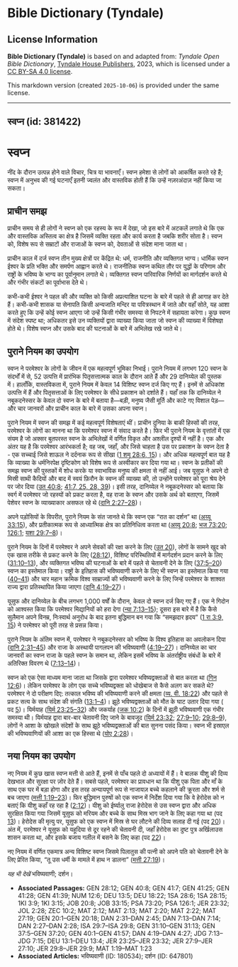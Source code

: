 # Bible Dictionary (Tyndale)

## License Information

**Bible Dictionary (Tyndale)** is based on and adapted from: _Tyndale Open Bible Dictionary_, [Tyndale House Publishers](https://tyndaleopenresources.com/), 2023, which is licensed under a [CC BY-SA 4.0 license](https://creativecommons.org/licenses/by-sa/4.0/legalcode.en).

This markdown version (created `2025-10-06`) is provided under the same license.



--------------------------------

## स्वप्न (id: 381422)

स्वप्न
======

नींद के दौरान उत्पन्न होने वाले विचार, चित्र या भावनाएँ। स्वप्न हमेशा से लोगों को आकर्षित करते रहे हैं; स्वप्न में अनुभव की गई घटनाएँ इतनी ज्वलंत और वास्तविक होती हैं कि उन्हें नज़रअंदाज़ नहीं किया जा सकता।

प्राचीन समझ
-----------

प्राचीन समय से ही लोगों ने स्वप्न को एक रहस्य के रूप में देखा, जो इस बारे में अटकलें लगाते थे कि एक और वास्तविक अस्तित्व का क्षेत्र है जिसमें व्यक्ति रहता और कार्य करता है जबकि शरीर सोता है। स्वप्न को, विशेष रूप से सम्राटों और राजाओं के स्वप्न को, देवताओं से संदेश माना जाता था।

प्राचीन काल में दर्ज स्वप्न तीन मुख्य क्षेत्रों पर केंद्रित थे: धर्म, राजनीति और व्यक्तिगत भाग्य। धार्मिक स्वप्न ईश्वर के प्रति भक्ति और समर्पण आह्वान करते थे। राजनीतिक स्वप्न कथित तौर पर युद्धों के परिणाम और राष्ट्रों के भविष्य के भाग्य का पूर्वानुमान लगाते थे। व्यक्तिगत स्वप्न पारिवारिक निर्णयों का मार्गदर्शन करते थे और गंभीर संकटों का पूर्वाभास देते थे।

कभी\-कभी ईश्वर ने पहल की और व्यक्ति को किसी अप्रत्याशित घटना के बारे में पहले से ही आगाह कर देते हैं। कभी\-कभी शासक या सेनापति किसी अन्यजाति मन्दिर या पवित्रस्थान में जाते और वहाँ सोते, यह आशा करते हुए कि उन्हें कोई स्वप्न आएगा जो उन्हें किसी गंभीर समस्या से निपटने में सहायता करेगा। कुछ स्वप्न में संदेश स्पष्ट था; अधिकतर इसे उन व्यक्तियों द्वारा व्याख्या किया जाता जो स्वप्न की व्याख्या में विशेषज्ञ होते थे। विशेष स्वप्न और उसके बाद की घटनाओं के बारे में अभिलेख रखे जाते थे।

पुराने नियम का उपयोग
--------------------

स्वप्न ने परमेश्वर के लोगों के जीवन में एक महत्वपूर्ण भूमिका निभाई। पुराने नियम में लगभग 120 स्वप्न के संदर्भों में से, 52 उत्पत्ति में प्रारंभिक पितृसत्तात्मक काल के दौरान आते हैं और 29 दानिय्येल की पुस्तक में। हालाँकि, वास्तविकता में, पुराने नियम में केवल 14 विशिष्ट स्वप्न दर्ज किए गए हैं। इनमें से अधिकांश उत्पत्ति में हैं और पितृसत्ताओं के लिए परमेश्वर के सीधे प्रकाशन को दर्शाते हैं। यहाँ तक कि दानिय्येल ने नबूकदनेस्सर के केवल दो स्वप्न के बारे में बताया है—बड़ी, मनुष्य जैसी मूर्ति और काटे गए विशाल पेड़—और चार जानवरों और प्राचीन काल के बारे में उसका अपना स्वप्न।

पुराने नियम में स्वप्न की समझ में कई महत्वपूर्ण विशेषताएं थीं। प्राचीन दुनिया के बाकी हिस्सों की तरह, परमेश्वर के लोगों का मानना ​​था कि परमेश्वर स्वप्न में संवाद करते है। फिर भी पुराने नियम के वृत्तांतों में एक संयम है जो अक्सर बुतपरस्त स्वप्न के अभिलेखों में वर्णित विकृत और अश्लील दृश्यों में नहीं है। एक और अंतर यह है कि परमेश्वर आरंभकर्ता है; वह जब, जहाँ, और जिसे चाहता है उस पर प्रकाशन के स्वप्न देता है \- एक सच्चाई जिसे शाऊल ने दर्दनाक रूप से सीखा ([1 शमू 28:6, 15](https://ref.ly/1Sam28:6,1Sam28:15))। और अधिक महत्वपूर्ण बात यह है कि व्याख्या के धर्मनिरपेक्ष दृष्टिकोण को विशेष रूप से अस्वीकार कर दिया गया था। स्वप्न के प्रतीकों की समझ स्वप्न की पुस्तकों में शोध करके या स्वाभाविक मनुष्य की क्षमता से नहीं आई। जब यूसुफ ने अपने दो मिस्री साथी कैदियों और बाद में स्वयं फ़िरौन के स्वप्न की व्याख्या की, तो उन्होंने परमेश्वर को पूरा श्रेय देने पर जोर दिया ([उत 40:8](https://ref.ly/Gen40:8); [41:7, 25, 28, 39](https://ref.ly/Gen41:7,Gen41:25,Gen41:28,Gen41:39))। इसी तरह, दानिय्येल ने नबूकदनेस्सर को बताया कि स्वर्ग में परमेश्वर जो रहस्यों को प्रकट करता है, वह राजा के स्वप्न और उसके अर्थ को बताएगा, जिसमें पेशेवर स्वप्न के व्याख्याकार असफल रहे थे ([दानि 2:27–28](https://ref.ly/Dan2:27-Dan2:28))।

 अपने पड़ोसियों के विपरीत, पुराने नियम के संत जानते थे कि स्वप्न एक “रात का दर्शन” था ([अय्यू 33:15](https://ref.ly/Job33:15)), और प्रतीकात्मक रूप से आध्यात्मिक क्षेत्र का प्रतिनिधित्व करता था ([अय्यू 20:8](https://ref.ly/Job20:8); [भज 73:20](https://ref.ly/Ps73:20); [126:1](https://ref.ly/Ps126:1); [यशा 29:7–8](https://ref.ly/Isa29:7-Isa29:8))।

पुराने नियम के दिनों में परमेश्वर ने अपने सेवकों की रक्षा करने के लिए ([उत 20](https://ref.ly/Gen20:1-Gen20:18)), लोगों के सामने खुद को एक खास तरीके से प्रकट करने के लिए ([28:12](https://ref.ly/Gen28:12)), विशिष्ट परिस्थितियों में मार्गदर्शन प्रदान करने के लिए ([31:10–13](https://ref.ly/Gen31:10-Gen31:13)), और व्यक्तिगत भविष्य की घटनाओं के बारे में पहले से चेतावनी देने के लिए ([37:5–20](https://ref.ly/Gen37:5-Gen37:20)) स्वप्न का इस्तेमाल किया। राष्ट्रों के इतिहास की भविष्यवाणी करने के लिए भी स्वप्न का इस्तेमाल किया गया ([40–41](https://ref.ly/Gen40:1-Gen41:57)) और चार महान क्रमिक विश्व साम्राज्यों की भविष्यवाणी करने के लिए जिन्हें परमेश्वर के शाश्वत राज्य द्वारा प्रतिस्थापित किया जाएगा ([दानि 4:19–27](https://ref.ly/Dan4:19-Dan4:27))।

यूसुफ और दानिय्येल के बीच लगभग 1,000 वर्षों के दौरान, केवल दो स्वप्न दर्ज किए गए हैं। एक ने गिदोन को आश्वस्त किया कि परमेश्वर मिद्यानियों को हरा देगा ([न्या 7:13–15](https://ref.ly/Judg7:13-Judg7:15)); दूसरा इस बारे में है कि कैसे सुलैमान अपने विनम्र, निःस्वार्थ अनुरोध के बाद इतना बुद्धिमान बन गया कि “समझदार हृदय” ([1 रा 3:9, 15](https://ref.ly/1Kgs3:9,1Kgs3:15)) ने परमेश्वर को पूरी तरह से प्रसन्न किया।

पुराने नियम के अंतिम स्वप्न में, परमेश्वर ने नबूकदनेस्सर को भविष्य के विश्व इतिहास का अवलोकन दिया ([दानि 2:31–45](https://ref.ly/Dan2:31-Dan2:45)) और राजा के अस्थायी पागलपन की भविष्यवाणी ([4:19–27](https://ref.ly/Dan4:19-Dan4:27))। दानिय्येल का चार जानवरों का स्वप्न राजा के पहले स्वप्न के समान था, लेकिन इसमें भविष्य के अंतर्राष्ट्रीय संबंधों के बारे में अतिरिक्त विवरण थे ([7:13–14](https://ref.ly/Dan7:13-Dan7:14))।

स्वप्न को एक ऐसा माध्यम माना जाता था जिसके द्वारा परमेश्वर भविष्यद्वक्ताओं से बात करता था ([गिन 12:6](https://ref.ly/Num12:6))। लेकिन परमेश्वर के लोग एक सच्चे भविष्यद्वक्ता को धोखेबाज से कैसे अलग कर सकते थे? परमेश्वर ने दो परीक्षण दिए: तत्काल भविष्य की भविष्यवाणी करने की क्षमता ([व्य. वी. 18:22](https://ref.ly/Deut18:22)) और पहले से प्रकट सत्य के साथ संदेश की संगति ([13:1–4](https://ref.ly/Deut13:1-Deut13:4))। झूठे भविष्यद्वक्ताओं को मौत के घाट उतार दिया गया ( पद [5](https://ref.ly/Deut13:5))। यिर्मयाह ([यिर्म 23:25–32](https://ref.ly/Jer23:25-Jer23:32)) और जकर्याह ([जक 10:2](https://ref.ly/Zech10:2)) के दिनों में झूठी भविष्यवाणी एक गंभीर समस्या थी। यिर्मयाह द्वारा बार\-बार चेतावनी दिए जाने के बावजूद ([यिर्म 23:32](https://ref.ly/Jer23:32); [27:9–10](https://ref.ly/Jer27:9-Jer27:10); [29:8–9](https://ref.ly/Jer29:8-Jer29:9)), लोगों ने आशा के खोखले संदेशों के साथ झूठे भविष्यद्वक्ताओं की बात सुनना पसंद किया। स्वप्न भी इस्राएल की भविष्यवाणियों की आशा का एक हिस्सा थे ([योए 2:28](https://ref.ly/Joel2:28))।

नया नियम का उपयोग
-----------------

नए नियम में कुछ खास स्वप्न मत्ती से आते हैं, इनमें से पाँच पहले दो अध्यायों में हैं। वे बालक यीशु की दिव्य देखभाल और सुरक्षा पर ज़ोर देते हैं। सबसे पहले, परमेश्वर का प्रावधान था कि यीशु एक पिता और माँ के साथ एक घर में बड़ा होगा और इस तरह अन्यायपूर्ण रूप से नाजायज़ बच्चे कहलाने की क्रूरता और शर्म से बच जाएगा ([मत्ती 1:19–23](https://ref.ly/Matt1:19-Matt1:23))। फिर बुद्धिमान पुरुषों को एक स्वप्न में निर्देश दिया गया कि वे हेरोदेस को न बताएं कि यीशु कहाँ रह रहा है ([2:12](https://ref.ly/Matt2:12))। यीशु को ईर्ष्यालु राजा हेरोदेस से उस स्वप्न द्वारा और अधिक सुरक्षित किया गया जिसमें यूसुफ को मरियम और बच्चे के साथ मिस्र भाग जाने के लिए कहा गया था (पद [13](https://ref.ly/Matt2:13))। हेरोदेस की मृत्यु पर, यूसुफ को एक स्वप्न में मिस्र से घर लौटने की दिव्य सलाह दी गई (पद [20](https://ref.ly/Matt2:20))। अंत में, परमेश्वर ने यूसुफ को यहूदिया से दूर रहने की चेतावनी दी, जहाँ हेरोदेस का दुष्ट पुत्र अर्खिलाउस शासन करता था, और इसके बजाय गलील में बसने के लिए कहा (पद [22](https://ref.ly/Matt2:22))।

नए नियम में वर्णित एकमात्र अन्य विशिष्ट स्वप्न जिसमे पिलातुस की पत्नी को अपने पति को चेतावनी देने के लिए प्रेरित किया, “तू उस धर्मी के मामले में हाथ न डालना” ([मत्ती 27:19](https://ref.ly/Matt27:19))।

*यह भी देखें* भविष्यवाणी; दर्शन। 

* **Associated Passages:** GEN 28:12; GEN 40:8; GEN 41:7; GEN 41:25; GEN 41:28; GEN 41:39; NUM 12:6; DEU 13:5; DEU 18:22; 1SA 28:6; 1SA 28:15; 1KI 3:9; 1KI 3:15; JOB 20:8; JOB 33:15; PSA 73:20; PSA 126:1; JER 23:32; JOL 2:28; ZEC 10:2; MAT 2:12; MAT 2:13; MAT 2:20; MAT 2:22; MAT 27:19; GEN 20:1–GEN 20:18; DAN 2:31–DAN 2:45; DAN 7:13–DAN 7:14; DAN 2:27–DAN 2:28; ISA 29:7–ISA 29:8; GEN 31:10–GEN 31:13; GEN 37:5–GEN 37:20; GEN 40:1–GEN 41:57; DAN 4:19–DAN 4:27; JDG 7:13–JDG 7:15; DEU 13:1–DEU 13:4; JER 23:25–JER 23:32; JER 27:9–JER 27:10; JER 29:8–JER 29:9; MAT 1:19–MAT 1:23
* **Associated Articles:** भविष्यवाणी (ID: 180534); दर्शन (ID: 647801)

